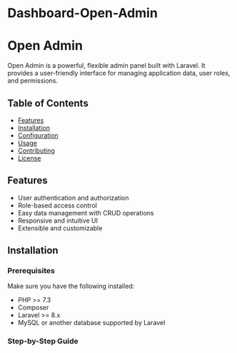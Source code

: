 # Dashboard-Open-Admin

# Open Admin

Open Admin is a powerful, flexible admin panel built with Laravel. It provides a user-friendly interface for managing application data, user roles, and permissions.

## Table of Contents

- [Features](#features)
- [Installation](#installation)
- [Configuration](#configuration)
- [Usage](#usage)
- [Contributing](#contributing)
- [License](#license)

## Features

- User authentication and authorization
- Role-based access control
- Easy data management with CRUD operations
- Responsive and intuitive UI
- Extensible and customizable

## Installation

### Prerequisites

Make sure you have the following installed:

- PHP >= 7.3
- Composer
- Laravel >= 8.x
- MySQL or another database supported by Laravel

### Step-by-Step Guide



